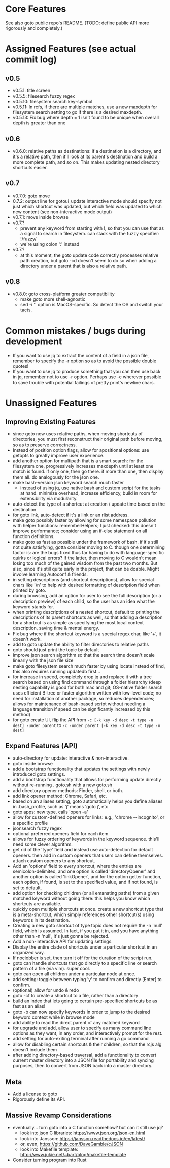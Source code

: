 # Core Features
See also goto public repo's README.
(TODO: define public API more rigorously and completely.)

# Assigned Features (see actual commit log)
## v0.5
- v0.5.1: title screen
- v0.5.5: filesearch fuzzy regex
- v0.5.10: filesystem search key-symbol
- v0.5.11: In rcfs, if there are multiple matches, use a new maxdepth for filesystem search setting to go if there is a desired maxdepth.
- v0.5.13: Fix bug where depth = 1 isn't found to be unique when overall depth is greater than one
## v0.6
- v0.6.0: relative paths as destinations: if a destination is a directory, and it's a relative path, then it'll look at its parent's destination and build a more complete path, and so on. This makes updating nested directory shortcuts easier.
## v0.7
- v0.7.0: goto move
- 0.7.2: output line for gotoui_update interactive mode should specify not just which shortcut was updated, but which field was updated to which new content (see non-interactive mode output)
- v0.7.1: move inside browse
- v0.7.?
	- prevent any keyword from starting with !, so that you can use that as a signal to search in filesystem. can stack with the fuzzy specifier: !/fuzzy/
	- we're using colon ':' instead
- v0.7.?
	- at this moment, the goto update code correctly processes relative path creation, but goto -cd doesn't seem to do so when adding a directory under a parent that is also a relative path. 
## v0.8
- v0.8.0: goto cross-platform greater compatibility
	- make goto more shell-agnostic
	- sed -i '' option is MacOS-specific. So detect the OS and switch your tacts.

# Common mistakes / bugs during development
- If you want to use jq to extract the content of a field in a json file, remember to specify the -r option so as to avoid the possible double quotes!
- If you want to use jq to produce something that you can then use back in jq, remember not to use -r option. Perhaps use -c wherever possible to save trouble with potential failings of pretty print's newline chars.

# Unassigned Features

## Improving Existing Features
- since goto now uses relative paths, when moving shortcuts of directories, you must first reconstruct their original path before moving, so as to preserve correctness.
- Instead of position option flags, allow for apositional options: use getopts to greatly improve user experience.
- add another option for multipath that is a smart search: for the filesystem one, progressively increases maxdepth until at least one match is found. if only one, then go there. if more than one, then display them all. do analogously for the json one.
- make bash-version json keyword search much faster
	- instead of using jq, use native bash and custom script for the tasks at hand. minimize overhead, increase efficiency, build in room for extensibility via modularity.
- auto-detect the type of a shortcut at creation / update time based on the destination
- for goto link, auto-detect if it's a link or an rlist address.
- make goto possibly faster by allowing for some namespace pollution with helper functions: rememberHelpers; I just checked: this doesn't improve performance; consider using an if-else statement on all function definitions.
- make goto as fast as possible under the framework of bash. if it's still not quite satisfying, gotta consider moving to C. though one determining factor is: are the bugs fixed thus far having to do with language-specific quirks or logical errors? If the latter, then moving to C wouldn't mean losing too much of the gained wisdom from the past two months. But also, since it's still quite early in the project, that can be doable. Might involve learning Autoconf & friends.
- in setting descriptions (and shortcut descriptions), allow for special chars like '\n' to help with desired formatting of description field when printed by goto.
- during browsing, add an option for user to see the full description (or a description preview) of each child, so the user has an idea what the keyword stands for.
- when printing descriptions of a nested shortcut, default to printing the descriptions of its parent shortcuts as well, so that adding a description for a shortcut is as simple as specifying the most local context description, saving time & mental energy.
- Fix bug where if the shortcut keyword is a special regex char, like '+', it doesn't work.
- add to goto update the ability to filter directories to relative paths
- goto <a topic> should just print the topic by default
- improve json search algorithm so that the search time doesn't scale linearly with the json file size
- make goto filesystem search much faster by using locate instead of find, this also requires running updatedb first...
- for increase in speed, completely drop jq and replace it with a tree search based on using find command through a folder hierarchy (deep nesting capability is good for both mac and git; OS-native folder search uses efficient B-tree or faster algorithm written with low-level code; no need for installation of another package, so reduces dependencies; allows for maintenance of bash-based script without needing a language transition if speed can be significantly increased by this method)
- for goto create UI, flip the API from `-c [-k key -d desc -t type -n dest] -under parent` to `-c -under parent [-k key -d desc -t type -n dest]`

## Expand Features (API)
- auto-directory for update: interactive & non-interactive.
- goto inside browse
- add a bootstrap functionality that updates the settings with newly introduced goto settings.
- add a bootstrap functionality that allows for performing update directly without re-running . goto.sh with a new goto.sh
- add directory opener methods: Finder, shell, or both.
- add link opener method: Chrome, Safari, etc.
- based on an aliases setting, goto automatically helps you define aliases in .bash_profile, such as 'j' means 'goto j', etc.
- goto apps: new type. calls 'open -a'
- allow for custom-defined openers for links: e.g., 'chrome --incognito', or a specific profile
- jsonsearch fuzzy regex
- optional preferred openers field for each item.
- allows for fuzzy ordering of keywords in the keyword sequence. this'll need some clever algorithm.
- get rid of the 'type' field and instead use auto-detection for default openers. then add in custom openers that users can define themselves. attach custom openers to any shortcut.
- Add an 'options' field to every shortcut, where the entries are semicolon-delimited, and one option is called 'directoryOpener' and another option is called 'linkOpener', and for the option getter function, each option, if found, is set to the specified value, and if not found, is set to default.
- add option for checking children (or all emanating paths) from a given matched keyword without going there: this helps you know which shortcuts are available.
- quickly open multiple shortcuts at once. create a new shortcut type that is a meta-shortcut, which simply references other shortcut(s) using keywords in its destination.
- Creating a new goto shortcut of type topic does not require the -n 'null' field, which is assumed. In fact, if you put it in, and you have anything other than -n 'null', it's just gonna be rejected.
- Add a non-interactive API for updating settings.
- Display the entire clade of shortcuts under a particular shortcut in an organized way.
- If noclobber is set, then turn it off for the duration of the script run.
- goto can handle shortcuts that go directly to a specific line or search pattern of a file (via vim). super cool.
- goto can open all children under a particular node at once.
- add setting: toggle between typing 'y' to confirm and directly [Enter] to confirm.
- (optional) allow for undo & redo
- goto -cf to create a shortcut to a file, rather than a directory
- build an index that lets going to certain pre-specified shortcuts be as fast as an alias!
- goto -b can now specify keywords in order to jump to the desired keyword context while in browse mode
- add ability to read the direct parent of any matched keyword
- for upgrade and add, allow user to specify as many command line options as they want, in any order, and interactively prompt for the rest.
- add setting for auto-exiting terminal after running a go command
- allow for disabling certain shortcuts & their children, so that the rcjs alg doesn't include them
- after adding directory-based traversal, add a functionality to convert current master directory into a JSON file for portability and syncing purposes, then to convert from JSON back into a master directory.

## Meta
- Add a license to goto
- Rigorously define its API.

## Massive Revamp Considerations
- eventually... turn goto into a C function somehow? but can it still use jq?
	- look into json C libraries: https://www.json.org/json-en.html
	- look into Jansson: https://jansson.readthedocs.io/en/latest/
	- or, even, https://github.com/DaveGamble/cJSON
	- look into Makefile template: http://www.jukie.net/~bart/blog/makefile-template
- Consider turning program into Rust


